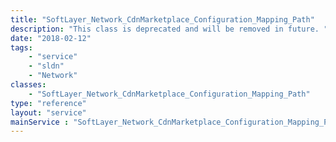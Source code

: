 ```yaml
---
title: "SoftLayer_Network_CdnMarketplace_Configuration_Mapping_Path"
description: "This class is deprecated and will be removed in future. "
date: "2018-02-12"
tags:
    - "service"
    - "sldn"
    - "Network"
classes:
    - "SoftLayer_Network_CdnMarketplace_Configuration_Mapping_Path"
type: "reference"
layout: "service"
mainService : "SoftLayer_Network_CdnMarketplace_Configuration_Mapping_Path"
---
```

